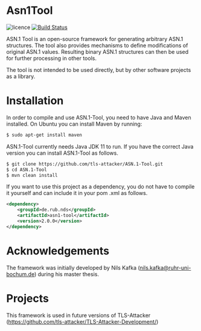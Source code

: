 # Asn1Tool

![licence](https://img.shields.io/badge/License-Apachev2-brightgreen.svg)
[![Build Status](http://hydrogen.cloud.nds.rub.de/buildStatus/icon.svg?job=ASN.1-Tool)](http://hydrogen.cloud.nds.rub.de/job/ASN.1-Tool/)

ASN.1 Tool is an open-source framework for generating arbitrary ASN.1 structures. The tool also provides mechanisms to define modifications of original ASN.1 values. Resulting binary ASN.1 structures can then be used for further processing in other tools.

The tool is not intended to be used directly, but by other software projects as a library.

# Installation

In order to compile and use ASN.1-Tool, you need to have Java and Maven installed. On Ubuntu you can install Maven by
running:

```bash
$ sudo apt-get install maven
```

ASN.1-Tool currently needs Java JDK 11 to run. If you have the correct Java version you can install
ASN.1-Tool as follows.

```bash
$ git clone https://github.com/tls-attacker/ASN.1-Tool.git
$ cd ASN.1-Tool
$ mvn clean install
```

If you want to use this project as a dependency, you do not have to compile it yourself and can include it in your pom
.xml as follows.

```xml
<dependency>
    <groupId>de.rub.nds</groupId>
    <artifactId>asn1-tool</artifactId>
    <version>2.0.0</version>
</dependency>
```

# Acknowledgements

The framework was initially developed by Nils Kafka (nils.kafka@ruhr-uni-bochum.de) during his master thesis.

# Projects

This framework is used in future versions of TLS-Attacker (https://github.com/tls-attacker/TLS-Attacker-Development/)
